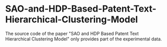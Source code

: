 # SAO-and-HDP-Based-Patent-Text-Hierarchical-Clustering-Model
The source code of the paper "SAO and HDP Based Patent Text Hierarchical Clustering Model" only provides part of the experimental data.
